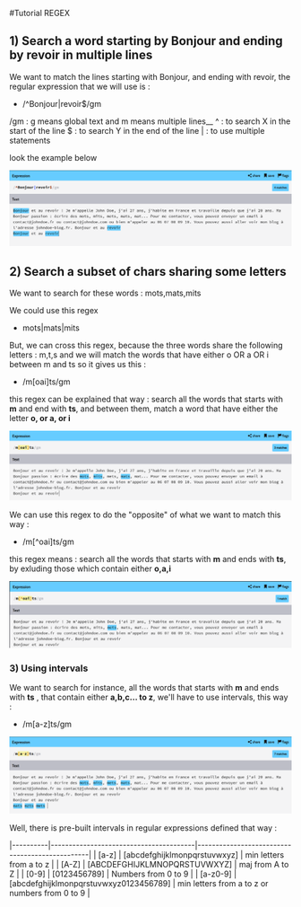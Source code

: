 #Tutorial REGEX

## 1) Search a word starting by Bonjour and ending by revoir  in multiple lines

We want to match the lines starting with Bonjour, and ending with revoir, the regular expression that we will use is :

  * /^Bonjour|revoir$/gm

 /gm : g means global text and m means multiple lines__
 ^ : to search X in the start of the line
 $ : to search Y in the end of the line
 | : to use multiple statements


look the example below

![exp1](screenshots/screen1.png)

## 2) Search a subset of chars sharing some letters

We want to search for these words : mots,mats,mits

We could use this regex
 * mots|mats|mits

But, we can cross this regex, because the three words share the following letters : m,t,s  and we will match the words that have either o OR a OR i between m and ts so it gives us this :
 * /m[oai]ts/gm

this regex can be explained that way : search all the words that starts with __m__ and end with __ts__, and between them, match a word that have either the letter __o, or a, or i__

![exp2](screenshots/screen2.png)

We can use this regex to do the "opposite" of what we want to match this way :

  * /m[^oai]ts/gm

this regex means : search all the words that starts with __m__ and ends with __ts__,  by exluding those which contain either __o,a,i__

![exp3](screenshots/screen3.png)

### 3) Using intervals

We want to search for instance, all the words that starts with __m__ and ends with __ts__ , that contain either __a,b,c... to z__, we'll have to use intervals, this way :

  * /m[a-z]ts/gm

![exp4](screenshots/screen4.png)

Well, there is pre-built intervals in regular expressions defined that way :

|----------|----------------------------------------|------------------------------------------------|
| [a-z]    | [abcdefghijklmonpqrstuvwxyz]           | min letters from a to z                        |
| [A-Z]    | [ABCDEFGHIJKLMNOPQRSTUVWXYZ]           | maj from  A to Z                               |
| [0-9]    | [0123456789]                           | Numbers from 0 to 9                            |
| [a-z0-9] | [abcdefghijklmonpqrstuvwxyz0123456789] | min letters from a to z or numbers from 0 to 9 |
